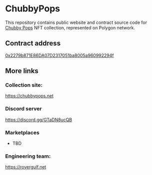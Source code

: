 
# ChubbyPops

This repository contains public website and contract source code for [Chubby Pops](https://chubbypops.net) NFT collection, represented on Polygon network.

## Contract address

[0x2279b871E86DA07D2317051ba8005a960992294f](https://polygonscan.com/address/0x2279b871e86da07d2317051ba8005a960992294f)

## More links

### Collection site:  
https://chubbypops.net

### Discord server
https://discord.gg/GTaDN8ucQB

### Marketplaces
- TBD

### Engineering team:  
https://rovergulf.net
